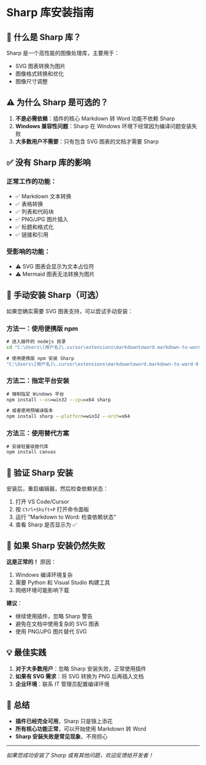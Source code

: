 # Sharp 库安装指南

## 🤔 什么是 Sharp 库？

Sharp 是一个高性能的图像处理库，主要用于：
- SVG 图表转换为图片
- 图像格式转换和优化
- 图像尺寸调整

## ⚠️ 为什么 Sharp 是可选的？

1. **不是必需依赖**：插件的核心 Markdown 转 Word 功能不依赖 Sharp
2. **Windows 兼容性问题**：Sharp 在 Windows 环境下经常因为编译问题安装失败
3. **大多数用户不需要**：只有包含 SVG 图表的文档才需要 Sharp

## ✅ 没有 Sharp 库的影响

### 正常工作的功能：
- ✅ Markdown 文本转换
- ✅ 表格转换
- ✅ 列表和代码块
- ✅ PNG/JPG 图片插入
- ✅ 标题和格式化
- ✅ 链接和引用

### 受影响的功能：
- ⚠️ SVG 图表会显示为文本占位符
- ⚠️ Mermaid 图表无法转换为图片

## 🔧 手动安装 Sharp（可选）

如果您确实需要 SVG 图表支持，可以尝试手动安装：

### 方法一：使用便携版 npm
```cmd
# 进入插件的 nodejs 目录
cd "C:\Users\[用户名]\.cursor\extensions\markdowntoword.markdown-to-word-0.1.26\nodejs"

# 使用便携版 npm 安装 Sharp
"C:\Users\[用户名]\.cursor\extensions\markdowntoword.markdown-to-word-0.1.26\portable-nodejs\node\npm.cmd" install sharp
```

### 方法二：指定平台安装
```cmd
# 强制指定 Windows 平台
npm install --os=win32 --cpu=x64 sharp

# 或者使用预编译版本
npm install sharp --platform=win32 --arch=x64
```

### 方法三：使用替代方案
```cmd
# 安装轻量级替代库
npm install canvas
```

## 🧪 验证 Sharp 安装

安装后，重启编辑器，然后检查依赖状态：
1. 打开 VS Code/Cursor
2. 按 `Ctrl+Shift+P` 打开命令面板
3. 运行 "Markdown to Word: 检查依赖状态"
4. 查看 Sharp 是否显示为 ✅

## 🚫 如果 Sharp 安装仍然失败

**这是正常的！** 原因：
1. Windows 编译环境复杂
2. 需要 Python 和 Visual Studio 构建工具
3. 网络环境可能影响下载

**建议**：
- 继续使用插件，忽略 Sharp 警告
- 避免在文档中使用复杂的 SVG 图表
- 使用 PNG/JPG 图片替代 SVG

## 💡 最佳实践

1. **对于大多数用户**：忽略 Sharp 安装失败，正常使用插件
2. **如果有 SVG 需求**：将 SVG 转换为 PNG 后再插入文档
3. **企业环境**：联系 IT 管理员配置编译环境

## 🎉 总结

- **插件已经完全可用**，Sharp 只是锦上添花
- **所有核心功能正常**，可以开始使用 Markdown 转 Word
- **Sharp 安装失败是常见现象**，不用担心

---

*如果您成功安装了 Sharp 或有其他问题，欢迎反馈给开发者！* 